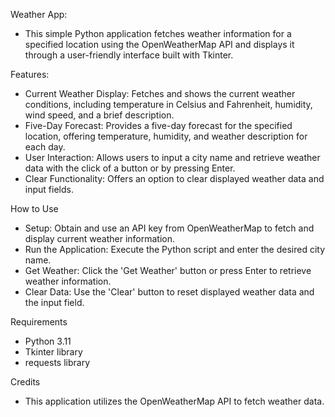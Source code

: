 Weather App:
- This simple Python application fetches weather information for a specified location using the OpenWeatherMap API and displays it through a user-friendly interface built with Tkinter.

Features:
- Current Weather Display: Fetches and shows the current weather conditions, including temperature in Celsius and Fahrenheit, humidity, wind speed, and a brief description.
- Five-Day Forecast: Provides a five-day forecast for the specified location, offering temperature, humidity, and weather description for each day.
- User Interaction: Allows users to input a city name and retrieve weather data with the click of a button or by pressing Enter.
- Clear Functionality: Offers an option to clear displayed weather data and input fields.

How to Use
- Setup: Obtain and use an API key from OpenWeatherMap to fetch and display current weather information.
- Run the Application: Execute the Python script and enter the desired city name.
- Get Weather: Click the 'Get Weather' button or press Enter to retrieve weather information.
- Clear Data: Use the 'Clear' button to reset displayed weather data and the input field.

Requirements
- Python 3.11
- Tkinter library
- requests library

Credits
- This application utilizes the OpenWeatherMap API to fetch weather data.
